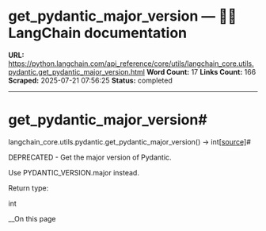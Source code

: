 # get_pydantic_major_version — 🦜🔗 LangChain  documentation

**URL:** https://python.langchain.com/api_reference/core/utils/langchain_core.utils.pydantic.get_pydantic_major_version.html
**Word Count:** 17
**Links Count:** 166
**Scraped:** 2025-07-21 07:56:25
**Status:** completed

---

# get\_pydantic\_major\_version\#

langchain\_core.utils.pydantic.get\_pydantic\_major\_version\(\) → int[\[source\]](https://python.langchain.com/api_reference/_modules/langchain_core/utils/pydantic.html#get_pydantic_major_version)\#     

DEPRECATED - Get the major version of Pydantic.

Use PYDANTIC\_VERSION.major instead.

Return type:     

int

__On this page
